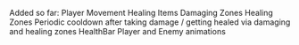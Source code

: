Added so far:
  Player Movement
  Healing Items
  Damaging Zones
  Healing Zones
  Periodic cooldown after taking damage / getting healed via damaging and healing zones
  HealthBar
  Player and Enemy animations

